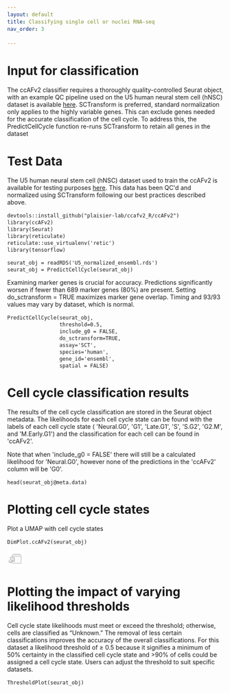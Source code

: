 ```yaml
---
layout: default
title: Classifying single cell or nuclei RNA-seq
nav_order: 3

---
```

# Input for classification
The ccAFv2 classifier requires a thoroughly quality-controlled Seurat
object, with an example QC pipeline used on the U5 human neural stem cell (hNSC) dataset is available
[here](https://github.com/plaisier-lab/FIXLINK).
SCTransform is preferred, standard normalization only applies to the
highly variable genes. This can exclude genes needed for the accurate
classification of the cell cycle. To address this, the PredictCellCycle
function re-runs SCTransform to retain all genes in the dataset

# Test Data

The U5 human neural stem cell (hNSC) dataset used to train the ccAFv2 is
available for testing purposes
[here](https://zenodo.org/records/10961633/files/U5_normalized_ensembl.rds?download=1).
This data has been QC'd and normalized using SCTransform following our
best practices described above.

```
devtools::install_github("plaisier-lab/ccafv2_R/ccAFv2")
library(ccAFv2)
library(Seurat)
library(reticulate)
reticulate::use_virtualenv('retic')
library(tensorflow)
```

```
seurat_obj = readRDS('U5_normalized_ensembl.rds')
seurat_obj = PredictCellCycle(seurat_obj)
```
Examining marker genes is crucial for accuracy. Predictions
significantly worsen if fewer than 689 marker genes (80%) are present.
Setting do_sctransform = TRUE maximizes marker gene overlap. Timing and
93/93 values may vary by dataset, which is normal.

```
PredictCellCycle(seurat_obj,
                 threshold=0.5,
                 include_g0 = FALSE,
                 do_sctransform=TRUE,
                 assay='SCT',
                 species='human',
                 gene_id='ensembl',
                 spatial = FALSE)

```
# Cell cycle classification results

The results of the cell cycle classification are stored in the Seurat
object metadata. The likelihoods for each cell cycle state can be found
with the labels of each cell cycle state ( 'Neural.G0', 'G1', 'Late.G1', 'S',
'S.G2', 'G2.M', and 'M.Early.G1') and the classification for each cell
can be found in 'ccAFv2'.

Note that when 'include_g0 = FALSE' there will still be a calculated likelihood for 'Neural.G0', however none of the predictions in the 'ccAFv2' column will be 'G0'. 
```
head(seurat_obj@meta.data)
```
# Plotting cell cycle states
Plot a UMAP with cell cycle states
```
DimPlot.ccAFv2(seurat_obj)
```
![My Custom Image](/images/Dimplot_1_U5.png)
# Plotting the impact of varying likelihood thresholds
Cell cycle state likelihoods must meet or exceed the threshold; otherwise, cells are classified as “Unknown.” The removal of less certain classifications improves the accuracy of the overall classifications. 
For this dataset a likelihood threshold of ≥ 0.5 because it signifies a minimum of 50% certainty in the classified cell cycle state and >90% of cells could be assigned a cell cycle state. Users can adjust the threshold to suit specific datasets.

```
ThresholdPlot(seurat_obj)
```
